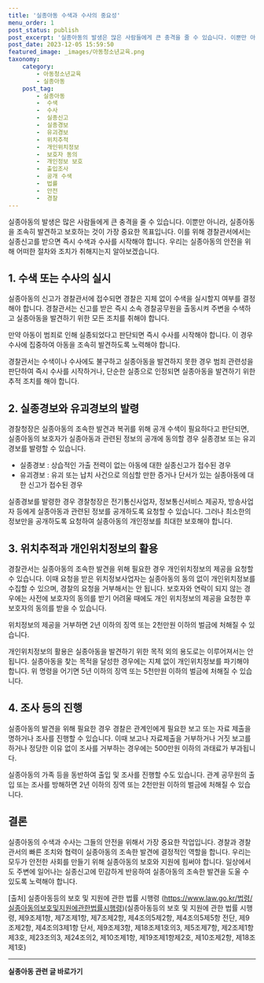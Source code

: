 ```yaml
---
title: '실종아동 수색과 수사의 중요성'
menu_order: 1
post_status: publish
post_excerpt: '실종아동의 발생은 많은 사람들에게 큰 충격을 줄 수 있습니다. 이뿐만 아니라, 실종아동을 조속히 발견하고 보호하는 것이 가장 중요한 목표입니다. 이를 위해 경찰관서에서는 실종신고를 받으면 즉시 수색과 수사를 시작해야 합니다. 우리는 실종아동의 안전을 위해 어떠한 절차와 조치가 취해지는지 알아보겠습니다.'
post_date: 2023-12-05 15:59:50
featured_image: _images/아동청소년교육.png
taxonomy:
    category:
        - 아동청소년교육
        - 실종아동
    post_tag:
        - 실종아동
        -  수색
        -  수사
        -  실종신고
        -  실종경보
        -  유괴경보
        -  위치추적
        -  개인위치정보
        -  보호자 동의
        -  개인정보 보호
        -  출입조사
        -  공개 수색
        -  법률
        -  안전
        -  경찰
---
```



실종아동의 발생은 많은 사람들에게 큰 충격을 줄 수 있습니다. 이뿐만 아니라, 실종아동을 조속히 발견하고 보호하는 것이 가장 중요한 목표입니다. 이를 위해 경찰관서에서는 실종신고를 받으면 즉시 수색과 수사를 시작해야 합니다. 우리는 실종아동의 안전을 위해 어떠한 절차와 조치가 취해지는지 알아보겠습니다.

## 1. 수색 또는 수사의 실시

실종아동의 신고가 경찰관서에 접수되면 경찰은 지체 없이 수색을 실시할지 여부를 결정해야 합니다. 경찰관서는 신고를 받은 즉시 소속 경찰공무원을 출동시켜 주변을 수색하고 실종아동을 발견하기 위한 모든 조치를 취해야 합니다.

만약 아동이 범죄로 인해 실종되었다고 판단되면 즉시 수사를 시작해야 합니다. 이 경우 수사에 집중하여 아동을 조속히 발견하도록 노력해야 합니다.

경찰관서는 수색이나 수사에도 불구하고 실종아동을 발견하지 못한 경우 범죄 관련성을 판단하여 즉시 수사를 시작하거나, 단순한 실종으로 인정되면 실종아동을 발견하기 위한 추적 조치를 해야 합니다.

## 2. 실종경보와 유괴경보의 발령

경찰청장은 실종아동의 조속한 발견과 복귀를 위해 공개 수색이 필요하다고 판단되면, 실종아동의 보호자가 실종아동과 관련된 정보의 공개에 동의할 경우 실종경보 또는 유괴경보를 발령할 수 있습니다.

- 실종경보 : 상습적인 가출 전력이 없는 아동에 대한 실종신고가 접수된 경우
- 유괴경보 : 유괴 또는 납치 사건으로 의심할 만한 증거나 단서가 있는 실종아동에 대한 신고가 접수된 경우

실종경보를 발령한 경우 경찰청장은 전기통신사업자, 정보통신서비스 제공자, 방송사업자 등에게 실종아동과 관련된 정보를 공개하도록 요청할 수 있습니다. 그러나 최소한의 정보만을 공개하도록 요청하여 실종아동의 개인정보를 최대한 보호해야 합니다.

## 3. 위치추적과 개인위치정보의 활용

경찰관서는 실종아동의 조속한 발견을 위해 필요한 경우 개인위치정보의 제공을 요청할 수 있습니다. 이때 요청을 받은 위치정보사업자는 실종아동의 동의 없이 개인위치정보를 수집할 수 있으며, 경찰의 요청을 거부해서는 안 됩니다. 보호자와 연락이 되지 않는 경우에는 사전에 보호자의 동의를 받기 어려울 때에도 개인 위치정보의 제공을 요청한 후 보호자의 동의를 받을 수 있습니다.

위치정보의 제공을 거부하면 2년 이하의 징역 또는 2천만원 이하의 벌금에 처해질 수 있습니다.

개인위치정보의 활용은 실종아동을 발견하기 위한 목적 외의 용도로는 이루어져서는 안 됩니다. 실종아동을 찾는 목적을 달성한 경우에는 지체 없이 개인위치정보를 파기해야 합니다. 위 명령을 어기면 5년 이하의 징역 또는 5천만원 이하의 벌금에 처해질 수 있습니다.

## 4. 조사 등의 진행

실종아동의 발견을 위해 필요한 경우 경찰은 관계인에게 필요한 보고 또는 자료 제출을 명하거나 조사를 진행할 수 있습니다. 이때 보고나 자료제출을 거부하거나 거짓 보고를 하거나 정당한 이유 없이 조사를 거부하는 경우에는 500만원 이하의 과태료가 부과됩니다.

실종아동의 가족 등을 동반하여 출입 및 조사를 진행할 수도 있습니다. 관계 공무원의 출입 또는 조사를 방해하면 2년 이하의 징역 또는 2천만원 이하의 벌금에 처해질 수 있습니다.

## 결론

실종아동의 수색과 수사는 그들의 안전을 위해서 가장 중요한 작업입니다. 경찰과 경찰관서의 빠른 조치와 협력이 실종아동의 조속한 발견에 결정적인 역할을 합니다. 우리는 모두가 안전한 사회를 만들기 위해 실종아동의 보호와 지원에 힘써야 합니다. 일상에서도 주변에 일어나는 실종신고에 민감하게 반응하여 실종아동의 조속한 발견을 도울 수 있도록 노력해야 합니다. 

[출처] 실종아동등의 보호 및 지원에 관한 법률 시행령
  (https://www.law.go.kr/법령/실종아동의보호및지원에관한법률시행령)(실종아동등의 보호 및 지원에 관한 법률 시행령, 제9조제1항, 제7조제1항, 제7조제2항, 제4조의5제2항, 제4조의5제5항 전단, 제9조제2항, 제4조의3제1항 단서, 제9조제3항, 제18조제1호의3, 제5조제7항, 제2조제1항제3호, 제23조의3, 제24조의2, 제10조제1항, 제19조제1항제2호, 제10조제2항, 제18조제1호)
<!-- wp:separator -->
<hr class="wp-block-separator has-alpha-channel-opacity"/>
<!-- /wp:separator -->

<!-- wp:group {"backgroundColor":"base","layout":{"type":"constrained"}} -->
<div class="wp-block-group has-base-background-color has-background"><!-- wp:paragraph {"align":"center","fontSize":"medium"} -->
<p class="has-text-align-center has-large-font-size"><strong>실종아동 관련 글 바로가기</strong></p>
<!-- /wp:paragraph -->


<!-- wp:latest-posts
{"categories":[{"id":31420,"count":19,"description":"","link":"https://uknowlaw.com/category/%ec%8b%a4%ec%a2%85%ec%95%84%eb%8f%99/","name":"실종아동","slug":"실종아동","taxonomy":"category","parent":0,"meta":[],"_links":{"self":[{"href":"https://uknowlaw.com/wp-json/wp/v2/categories/31420"}],"collection":[{"href":"https://uknowlaw.com/wp-json/wp/v2/categories"}],"about":[{"href":"https://uknowlaw.com/wp-json/wp/v2/taxonomies/category"}],"wp:post_type":[{"href":"https://uknowlaw.com/wp-json/wp/v2/posts?categories=31420"}],"curies":[{"name":"wp","href":"https://api.w.org/{rel}","templated":true}]}}],"postsToShow":100,"excerptLength":28,"postLayout":"grid","columns":2,"featuredImageAlign":"left","featuredImageSizeSlug":"large","fontSize":"small"} /--></div>
<!-- /wp:group -->